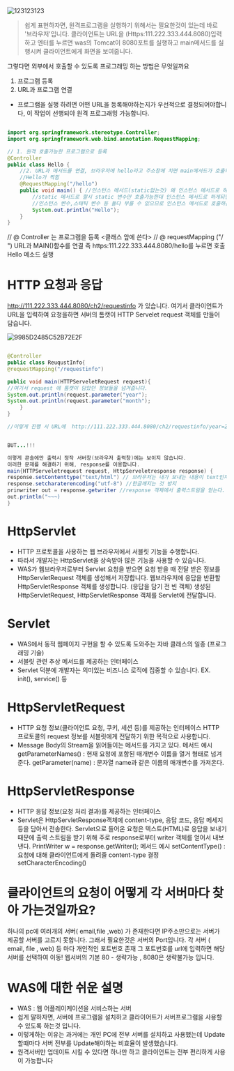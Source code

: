 ![123123123](https://user-images.githubusercontent.com/99226598/174137660-5c1ac0a8-8f02-42fe-a24d-42947df5446f.png)

> 쉽게 표현하자면, 원격프로그램을 실행하기 위해서는 필요한것이 있는데 바로 '브라우저'입니다.
클라이언트는 URL을 (Https:111.222.333.444.8080)입력하고 엔터를 누르면 was의 Tomcat이 8080포트를 실행하고 main메서드를 실행시켜 클라이언트에게 화면을 보여줍니다.

그렇다면 외부에서 호출할 수 있도록 프로그래밍 하는 방법은 무엇일까요
1. 프로그램 등록 
2. URL과 프로그램 연결

- 프로그램을 실행 하려면 어떤 URL을 등록해야하는지가 우선적으로 결정되어야합니다, 이 작업이 선행되야 원격 프로그래밍 가능합니다. 

```java

import org.springframework.stereotype.Controller;
import org.springframework.web.bind.annotation.RequestMapping;

// 1. 원격 호출가능한 프로그램으로 등록 
@Controller
public class Hello {
	//2. URL과 메서드를 연결, 브라우저에 hello라고 주소창에 치면 main메서드가 호출되서
    //Hello가 찍힘
	@RequestMapping("/hello")
	public void main() { //인스턴스 메서드(static없는것) 왜 인스턴스 메서드로 하냐면 
		//static 메서드로 할시 static 변수만 호출가능한대 인스턴스 메서드로 하게되면 
		//인스턴스 변수,스태틱 변수 등 둘다 부를 수 있으므로 인스턴스 메서드로 호출하는게 편함
		System.out.println("Hello"); 
	}
}
```

// @ Controller 는 프로그램을 등록 <클래스 앞에 쓴다>
// @ requestMapping ("/  ")  URL과 MAIN()함수를 연결 즉 https:111.222.333.444.8080/hello를 누르면 호출 Hello 메소드 실행 



# HTTP 요청과 응답
http://111.222.333.444.8080/ch2/requestinfo 가 있습니다.
여기서 클라이언트가 URL을 입력하여 요청을하면 서버의 톰캣이 HTTP Servelet request 객체를 만들어 담습니다.


![9985D2485C52B72E2F](https://user-images.githubusercontent.com/99226598/174153932-a4a0ed08-7c66-45ea-97f3-a5475732f39c.png)

```java

@Controller 
public class ReuqustInfo{
@requestMapping("/requestinfo")

public void main(HTTPServeletRequest request){
//여기서 request 에 톰캣이 담았던 정보들을 넘겨줍니다.
System.out.println(request.parameter("year");
System.out.println(request.parameter("month");
	}
}

//이렇게 진행 시 URL에  http://111.222.333.444.8080/ch2/requestinfo/year=2022&month=10 으로 바뀌어 보여짐


BUT...!!!

이렇게 콘솔에만 출력시 정작 서버창(브라우저 출력창)에는 보이지 않습니다. 
이러한 문제를 해결하기 위해, response를 이용합니다. 
main{HTTPServeletrequest request, HttpServeletresponse response) {
response.setContenttype("text/html") // 브라우저는 내가 보내는 내용이 text인지 무엇인지 모르기에 text와 HTML을 보낸다는 것을 알려줍니다.
response.setcharaterencoding("utf-8") //한글깨지는 것 방지
prinwriter out = response.getwriter //response 객체에서 출력스트림을 얻는다.
out.println("~~~) 
}
```
# HttpServlet
- HTTP 프로토콜을 사용하는 웹 브라우저에서 서블릿 기능을 수행합니다.
- 따라서 개발자는 HttpServlet을 상속받아 많은 기능을 사용할 수 있습니다.
- WAS가 웹브라우저로부터 Servlet 요청을 받으면
요청 받을 때 전달 받은 정보를 HttpServletRequest 객체를 생성해서 저장합니다.
웹브라우저에 응답을 반환할 HttpServletResponse 객체를 생성합니다. (응답을 담기 전 빈 객체)
생성된 HttpServletRequest, HttpServletResponse 객체를 Servlet에 전달합니다.
# Servlet
- WAS에서 동적 웹페이지 구현을 할 수 있도록 도와주는 자바 클래스의 일종 (프로그래밍 기술)
- 서블릿 관련 추상 메서드를 제공하는 인터페이스
- Servlet 덕분에 개발자는 의미있는 비즈니스 로직에 집중할 수 있습니다.
  EX. init(), service() 등
# HttpServletRequest
- HTTP 요청 정보(클라이언트 요청, 쿠키, 세션 등)를 제공하는 인터페이스 HTTP 프로토콜의 request 정보를 서블릿에게 전달하기 위한 목적으로 사용합니다.
- Message Body의 Stream을 읽어들이는 메서드를 가지고 있다.
메서드 예시
getParameterNames() : 현재 요청에 포함된 매개변수 이름을 열거 형태로 넘겨준다.
getParameter(name) : 문자열 name과 같은 이름의 매개변수를 가져온다.
# HttpServletResponse
- HTTP 응답 정보(요청 처리 결과)를 제공하는 인터페이스
- Servlet은 HttpServletResponse객체에 content-type, 응답 코드, 응답 메세지 등을 담아서 전송한다.
Servlet으로 들어온 요청은 텍스트(HTML)로 응답을 보내기 때문에 출력 스트림을 받기 위해 주로 response로부터 writer 객체를 얻어서 내보낸다.
PrintWriter w = response.getWriter();
메서드 예시
setContentType() : 요청에 대해 클라이언트에게 돌려줄 content-type 결정
setCharacterEncoding()


# 클라이언트의 요청이 어떻게 각 서버마다 찾아 가는것일까요?

하나의 pc에 여러개의 서버( email,file ,web) 가 존재한다면 IP주소만으로는 서버가 제공할 서버를 고르지 못합니다.
그래서 필요한것은 서버의 Port입니다. 각 서버 ( email, file , web) 등 마다 개인적인 포트번호 존재 그 포트번호를 url에 입력하면 해당 서버를 선택하여 이동!
웹서버의 기본 80 - 생략가능 , 8080은 생략불가능 입니다.

# WAS에 대한 쉬운 설명 

- WAS : 웹 어플레이케이션을 서비스하는 서버 
- 쉽게 말하자면, 서버에 프로그램을 설치하고 클라이어트가 서버프로그램을 사용할 수 있도록 하는것 입니다. 
- 이렇게하는 이유는 과거에는 개인 PC에 전부 서버를 설치하고 사용했는데 Update할떄마다 서버 전부를 Update해야하는 비효율이 발생했습니다. 
- 원격서버만 업데이트 시킬 수 있다면 하나만 하고 클라이언트는 전부 편리하게 사용이 가능합니다
